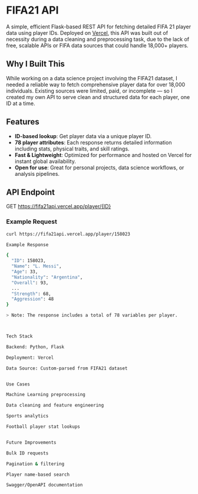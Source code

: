# FIFA21 API

A simple, efficient Flask-based REST API for fetching detailed FIFA 21 player data using player IDs. Deployed on [Vercel](https://vercel.com), this API was built out of necessity during a data cleaning and preprocessing task, due to the lack of free, scalable APIs or FIFA data sources that could handle 18,000+ players.

## Why I Built This

While working on a data science project involving the FIFA21 dataset, I needed a reliable way to fetch comprehensive player data for over 18,000 individuals. Existing sources were limited, paid, or incomplete — so I created my own API to serve clean and structured data for each player, one ID at a time.

## Features

- **ID-based lookup**: Get player data via a unique player ID.
- **78 player attributes**: Each response returns detailed information including stats, physical traits, and skill ratings.
- **Fast & Lightweight**: Optimized for performance and hosted on Vercel for instant global availability.
- **Open for use**: Great for personal projects, data science workflows, or analysis pipelines.

## API Endpoint

GET https://fifa21api.vercel.app/player/{ID}

### Example Request

```bash
curl https://fifa21api.vercel.app/player/158023

Example Response

{
  "ID": 158023,
  "Name": "L. Messi",
  "Age": 33,
  "Nationality": "Argentina",
  "Overall": 93,
  ...
  "Strength": 68,
  "Aggression": 48
}

> Note: The response includes a total of 78 variables per player.



Tech Stack

Backend: Python, Flask

Deployment: Vercel

Data Source: Custom-parsed from FIFA21 dataset


Use Cases

Machine Learning preprocessing

Data cleaning and feature engineering

Sports analytics

Football player stat lookups


Future Improvements

Bulk ID requests

Pagination & filtering

Player name-based search

Swagger/OpenAPI documentation


